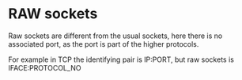 # RAW sockets

Raw sockets are different from the usual sockets, here there is no associated
port, as the port is part of the higher protocols.

For example in TCP the identifying pair is IP:PORT, but raw sockets is IFACE:PROTOCOL_NO
